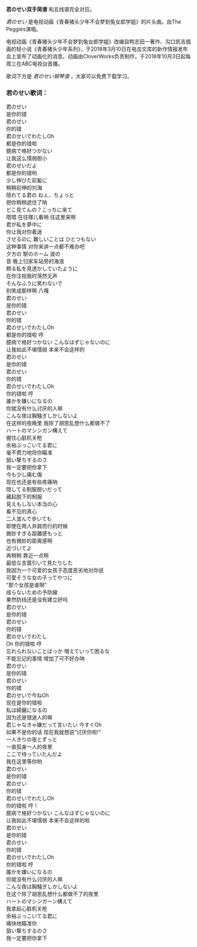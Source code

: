 

**君のせい双手简谱** 和五线谱完全对应。

_君のせい_ 是电视动画《青春猪头少年不会梦到兔女郎学姐》的片头曲。由The Peggies演唱。

电视动画《青春猪头少年不会梦到兔女郎学姐》改编自鸭志田一著作、沟口凯吉插画的轻小说《青春猪头少年系列》，于2018年3月10日在电击文库的新作情报发布会上宣布了动画化的消息。动画由CloverWorks负责制作，于2018年10月3日起每周三在ABC电视台首播。

歌词下方是 _君のせい钢琴谱_ ，大家可以免费下载学习。

### 君のせい歌词：

君のせい  
是你的错  
君のせい  
你的错  
君のせいでわたしOh  
都是你的错啦  
臆病で格好つかない  
让我这么懦弱胆小  
君のせいだよ  
都是你的错哟  
少し伸びた前髪に  
稍稍前伸的刘海  
隠れてる君の ねぇ、ちょっと  
把你稍稍遮住了呐  
どこ見てんの？こっちに来て  
喂喂 在往哪儿看呐 往这里来啊  
君が私を夢中に  
你让我对你着迷  
させるのに 難しいことは ひとつもない  
这种事情 对你来讲一点都不难办吧  
夕方の 駅のホーム 波の  
音 晚上归家车站旁的海浪  
黙る私を見透かしていたように  
在你注视我时荡然无声  
そんなふうに笑わないで  
别笑成那样啊 八嘎  
君のせい  
是你的错  
君のせい  
你的错  
君のせいでわたしOh  
都是你的错啦 哼  
臆病で格好つかない こんなはずじゃないのに  
让我如此不堪懦弱 本来不会这样的  
君のせい  
是你的错  
君のせい  
你的错  
君のせいでわたしOh  
你的错啦 哼  
誰かを嫌いになるの  
你就没有什么讨厌的人嘛  
こんな夜は胸騒ぎしかしないよ  
在这样的夜晚里 我除了胡思乱想什么都做不了  
ハートのマシンガン構えて  
握住心脏机关枪  
余裕ぶっこいてる君に  
毫不费力地将你瞄准  
狙い撃ちするのさ  
我一定要把你拿下  
今も少し痛む傷  
现在也还是有些疼痛呐  
隠してる制服脱いだって  
藏起脱下的制服  
見えもしない本当の心  
看不见的真心  
二人並んで歩いても  
即使在两人并肩而行的时候  
微妙すぎる距離感もっと  
也有微妙的距离感啊  
近づいてよ  
再稍稍 靠近一点啊  
最低な言葉引いて見たりした  
我因为一个可爱的女孩子态度恶劣地对你说  
可愛そうな女の子ってやつに  
“那个女孩是谁啊”  
成らないための予防線  
果然防线还是没有建立好吗  
君のせい  
是你的错  
君のせい  
你的错  
君のせいでわたし  
Oh 你的错啦 哼  
忘れられないことばっか 増えていって困るな  
不能忘记的事情 增加了可不好办呐  
君のせい  
是你的错  
君のせい  
你的错  
君のせいで今ねOh  
现在是你的错啦  
私は綺麗になるの  
因为还是很迷人的嘛  
君じゃなきゃ嫌だって言いたい 今すぐOh  
如果不是你的话 现在我就想说“讨厌你啦!"  
一人きりの夜とずっと  
一直孤身一人的夜里  
ここで待っていたんだよ  
我在这里等你哟  
君のせい  
是你的错  
君のせい  
你的错  
君のせいでわたしOh  
你的错啦 哼！  
臆病で格好つかない こんなはずじゃないのに  
让我如此不堪懦弱 本来不会这样的啦  
君のせい  
是你的错  
君のせい  
你的错  
君のせいでわたしOh  
你的错啦 哼  
誰かを嫌いになるの  
你就没有什么讨厌的人嘛  
こんな夜は胸騒ぎしかしないよ  
在这个除了胡思乱想什么都做不了的夜里  
ハートのマシンガーン構えて  
我拿起心脏机关枪  
余裕ぶっこいてる君に  
痛快地瞄准你  
狙い撃ちするのさ  
我一定要把你拿下

